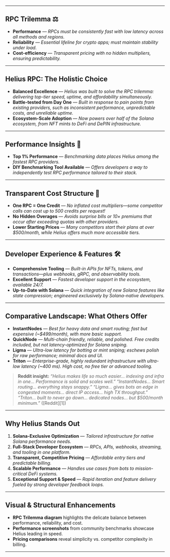 

---

## RPC Trilemma  ⚖️

* **Performance** — *RPCs must be consistently fast with low latency across all methods and regions.*
* **Reliability** — *Essential lifeline for crypto apps; must maintain stability under load.*
* **Cost-efficiency** — *Transparent pricing with no hidden multipliers, ensuring predictability.*

---

## Helius RPC: The Holistic Choice

* **Balanced Excellence** — *Helius was built to solve the RPC trilemma: delivering top-tier speed, uptime, and affordability simultaneously.*
* **Battle-tested from Day One** — *Built in response to pain points from existing providers, such as inconsistent performance, unpredictable costs, and unreliable uptime.*
* **Ecosystem-Scale Adoption** — *Now powers over half of the Solana ecosystem, from NFT mints to DeFi and DePIN infrastructure.*

---

## Performance Insights  🚀

* **Top 1% Performance** — *Benchmarking data places Helius among the fastest RPC providers.*
* **DIY Benchmarking Tool Available** — *Offers developers a way to independently test RPC performance tailored to their stack.*

---

## Transparent Cost Structure  💸

* **One RPC = One Credit** — *No inflated cost multipliers—some competitor calls can cost up to 500 credits per request!*
* **No Hidden Overages** — *Avoids surprise bills or 10× premiums that occur after exceeding quotas with other providers.*
* **Lower Starting Prices** — *Many competitors start their plans at over \$500/month, while Helius offers much more accessible tiers.*

---

## Developer Experience & Features  🛠️

* **Comprehensive Tooling** — *Built-in APIs for NFTs, tokens, and transactions—plus webhooks, gRPC, and observability tools.*
* **Excellent Support** — *Fastest developer support in the ecosystem, available 24/7.*
* **Up-to-Date with Solana** — *Quick integration of new Solana features like state compression; engineered exclusively by Solana-native developers.*

---

## Comparative Landscape: What Others Offer

* **InstantNodes** — *Best for heavy data and smart routing; fast but expensive (\~\$499/month), with more basic support.*
* **QuickNode** — *Multi-chain friendly, reliable, and polished. Free credits included, but not latency-optimized for Solana sniping.*
* **Ligma** — *Ultra-low latency for botting or mint sniping; eschews polish for raw performance; minimal docs and UI.*
* **Triton** — *Enterprise-grade, highly redundant infrastructure with ultra-low latency (\~400 ms). High cost, no free tier or advanced tooling.*

> **Reddit insight:**
> *“Helius makes life so much easier… indexing and infra in one… Performance is solid and scales well.”*
> *“InstantNodes… Smart routing… everything stays snappy.”*
> *“Ligma… gives bots an edge in congested moments… direct IP access… high TX throughput.”*
> *“Triton… built to never go down… dedicated nodes… but \$500/month minimum.”*
> ([Reddit][1])

---

## Why Helius Stands Out

1. **Solana-Exclusive Optimization** — *Tailored infrastructure for native Solana performance needs.*
2. **Full-Stack Developer Ecosystem** — *RPCs, APIs, webhooks, streaming, and tooling in one platform.*
3. **Transparent, Competitive Pricing** — *Affordable entry tiers and predictable billing.*
4. **Scalable Performance** — *Handles use cases from bots to mission-critical DeFi systems.*
5. **Exceptional Support & Speed** — *Rapid iteration and feature delivery fueled by strong developer feedback loops.*

---

## Visual & Structural Enhancements

* **RPC Trilemma diagram** highlights the delicate balance between performance, reliability, and cost.
* **Performance screenshots** from community benchmarks showcase Helius leading in speed.
* **Pricing comparisons** reveal simplicity vs. competitor complexity in billing.

---

